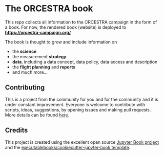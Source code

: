 # The ORCESTRA book

This repo collects all information to the ORCESTRA campaign in the form of a book. For now, the rendered book (website) is deployed to **https://orcestra-campaign.org/**

The book is thought to grow and include information on
* the **science**
* the measurement **strategy**
* **data**, including a data concept, data policy, data access and description
* the **flight planning** and **reports**
* and much more...

## Contributing

This is a project from the community for you and for the community and it is under constant improvement. Everyone is welcome to contribute with scripts, ideas, suggestions, by opening issues and making pull requests. More details can be found [here](CONTRIBUTING.md).

## Credits

This project is created using the excellent open source [Jupyter Book project](https://jupyterbook.org/) and the [executablebooks/cookiecutter-jupyter-book template](https://github.com/executablebooks/cookiecutter-jupyter-book).
